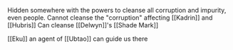Hidden somewhere with the powers to cleanse all corruption and impurity, even people.
Cannot cleanse the "corruption" affecting [[Kadrin]] and [[Hubris]]
Can cleanse [[Delwyn]]'s [[Shade Mark]]

[[Eku]] an agent of [[Ubtao]] can guide us there